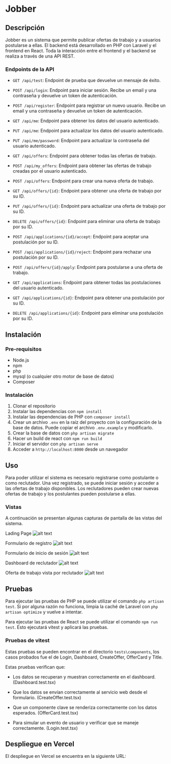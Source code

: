 # Jobber

## Descripción

Jobber es un sistema que permite publicar ofertas de trabajo y a usuarios postularse a ellas.
El backend está desarrollado en PHP con Laravel y el frontend en React. Toda la interacción entre el frontend y el backend se realiza a través de una API REST.

### Endpoints de la API

-   `GET /api/test`: Endpoint de prueba que devuelve un mensaje de éxito.
-   `POST /api/login`: Endpoint para iniciar sesión. Recibe un email y una contraseña y devuelve un token de autenticación.
-   `POST /api/register`: Endpoint para registrar un nuevo usuario. Recibe un email y una contraseña y devuelve un token de autenticación.
-   `GET /api/me`: Endpoint para obtener los datos del usuario autenticado.
-   `PUT /api/me`: Endpoint para actualizar los datos del usuario autenticado.
-   `PUT /api/me/password`: Endpoint para actualizar la contraseña del usuario autenticado.

-   `GET /api/offers`: Endpoint para obtener todas las ofertas de trabajo.
-   `POST /api/my_offers`: Endpoint para obtener las ofertas de trabajo creadas por el usuario autenticado.
-   `POST /api/offers`: Endpoint para crear una nueva oferta de trabajo.
-   `GET /api/offers/{id}`: Endpoint para obtener una oferta de trabajo por su ID.
-   `PUT /api/offers/{id}`: Endpoint para actualizar una oferta de trabajo por su ID.
-   `DELETE /api/offers/{id}`: Endpoint para eliminar una oferta de trabajo por su ID.

-   `POST /api/applications/{id}/accept`: Endpoint para aceptar una postulación por su ID.
-   `POST /api/applications/{id}/reject`: Endpoint para rechazar una postulación por su ID.

-   `POST /api/offers/{id}/apply`: Endpoint para postularse a una oferta de trabajo.

-   `GET /api/applications`: Endpoint para obtener todas las postulaciones del usuario autenticado.
-   `GET /api/applications/{id}`: Endpoint para obtener una postulación por su ID.
-   `DELETE /api/applications/{id}`: Endpoint para eliminar una postulación por su ID.

## Instalación

### Pre-requisitos

-   Node.js
-   npm
-   php
-   mysql (o cualquier otro motor de base de datos)
-   Composer

### Instalación

1. Clonar el repositorio
1. Instalar las dependencias con `npm install`
1. Instalar las dependencias de PHP con `composer install`
1. Crear un archivo `.env` en la raíz del proyecto con la configuración de la base de datos. Puede copiar el archivo `.env.example` y modificarlo.
1. Crear la base de datos con `php artisan migrate`
1. Hacer un build de react con `npm run build`
1. Iniciar el servidor con `php artisan serve`
1. Acceder a `http://localhost:8000` desde un navegador

## Uso

Para poder utilizar el sistema es necesario registrarse como postulante o como reclutador. Una vez registrado, se puede iniciar sesión y acceder a las ofertas de trabajo disponibles. Los reclutadores pueden crear nuevas ofertas de trabajo y los postulantes pueden postularse a ellas.

### Vistas

A continuación se presentan algunas capturas de pantalla de las vistas del sistema.

Lading Page
![alt text](image.png)

Formulario de registro
![alt text](image-1.png)

Formulario de inicio de sesión
![alt text](image-2.png)

Dashboard de reclutador
![alt text](image-3.png)

Oferta de trabajo vista por reclutador
![alt text](image-4.png)

## Pruebas

Para ejecutar las pruebas de PHP se puede utilizar el comando `php artisan test`. Si por alguna razón no funciona, limpia la caché de Laravel con `php artisan optimize` y vuelve a intentar.

Para ejecutar las pruebas de React se puede utilizar el comando `npm run test`. Esto ejecutará vitest y aplicará las pruebas.

### Pruebas de vitest

Estas pruebas se pueden encontrar en el directorio `tests\components`, los casos probados fue el de Login, Dashboard, CreateOffer, OfferCard y Title.

Estas pruebas verifican que:

-   Los datos se recuperan y muestran correctamente en el dashboard. (Dashboard.test.tsx)

-   Que los datos se envían correctamente al servicio web desde el formulario. (CreateOffer.test.tsx)

-   Que un componente clave se renderiza correctamente con los datos esperados. (OfferCard.test.tsx)

-   Para simular un evento de usuario y verificar que se maneje correctamente. (Login.test.tsx)

## Despliegue en Vercel

El despliegue en Vercel se encuentra en la siguiente URL:

